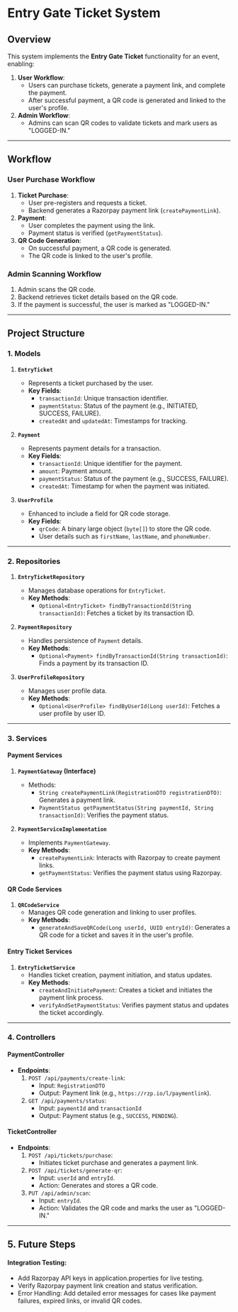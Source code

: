 
# **Entry Gate Ticket System**

## **Overview**

This system implements the **Entry Gate Ticket** functionality for an event, enabling:
1. **User Workflow**:
   - Users can purchase tickets, generate a payment link, and complete the payment.
   - After successful payment, a QR code is generated and linked to the user's profile.
2. **Admin Workflow**:
   - Admins can scan QR codes to validate tickets and mark users as "LOGGED-IN."

---

## **Workflow**

### **User Purchase Workflow**
1. **Ticket Purchase**:
   - User pre-registers and requests a ticket.
   - Backend generates a Razorpay payment link (`createPaymentLink`).
2. **Payment**:
   - User completes the payment using the link.
   - Payment status is verified (`getPaymentStatus`).
3. **QR Code Generation**:
   - On successful payment, a QR code is generated.
   - The QR code is linked to the user's profile.

### **Admin Scanning Workflow**
1. Admin scans the QR code.
2. Backend retrieves ticket details based on the QR code.
3. If the payment is successful, the user is marked as "LOGGED-IN."

---

## **Project Structure**

### **1. Models**

1. **`EntryTicket`**
   - Represents a ticket purchased by the user.
   - **Key Fields**:
     - `transactionId`: Unique transaction identifier.
     - `paymentStatus`: Status of the payment (e.g., INITIATED, SUCCESS, FAILURE).
     - `createdAt` and `updatedAt`: Timestamps for tracking.

2. **`Payment`**
   - Represents payment details for a transaction.
   - **Key Fields**:
     - `transactionId`: Unique identifier for the payment.
     - `amount`: Payment amount.
     - `paymentStatus`: Status of the payment (e.g., SUCCESS, FAILURE).
     - `createdAt`: Timestamp for when the payment was initiated.

3. **`UserProfile`**
   - Enhanced to include a field for QR code storage.
   - **Key Fields**:
     - `qrCode`: A binary large object (`byte[]`) to store the QR code.
     - User details such as `firstName`, `lastName`, and `phoneNumber`.

---

### **2. Repositories**

1. **`EntryTicketRepository`**
   - Manages database operations for `EntryTicket`.
   - **Key Methods**:
     - `Optional<EntryTicket> findByTransactionId(String transactionId)`: Fetches a ticket by its transaction ID.

2. **`PaymentRepository`**
   - Handles persistence of `Payment` details.
   - **Key Methods**:
     - `Optional<Payment> findByTransactionId(String transactionId)`: Finds a payment by its transaction ID.

3. **`UserProfileRepository`**
   - Manages user profile data.
   - **Key Methods**:
     - `Optional<UserProfile> findByUserId(Long userId)`: Fetches a user profile by user ID.

---

### **3. Services**

#### **Payment Services**
1. **`PaymentGateway` (Interface)**
   - Methods:
     - `String createPaymentLink(RegistrationDTO registrationDTO)`: Generates a payment link.
     - `PaymentStatus getPaymentStatus(String paymentId, String transactionId)`: Verifies the payment status.

2. **`PaymentServiceImplementation`**
   - Implements `PaymentGateway`.
   - **Key Methods**:
     - `createPaymentLink`: Interacts with Razorpay to create payment links.
     - `getPaymentStatus`: Verifies the payment status using Razorpay.

#### **QR Code Services**
1. **`QRCodeService`**
   - Manages QR code generation and linking to user profiles.
   - **Key Methods**:
     - `generateAndSaveQRCode(Long userId, UUID entryId)`: Generates a QR code for a ticket and saves it in the user's profile.

#### **Entry Ticket Services**
1. **`EntryTicketService`**
   - Handles ticket creation, payment initiation, and status updates.
   - **Key Methods**:
     - `createAndInitiatePayment`: Creates a ticket and initiates the payment link process.
     - `verifyAndSetPaymentStatus`: Verifies payment status and updates the ticket accordingly.

---

### **4. Controllers**

#### **PaymentController**
- **Endpoints**:
  1. `POST /api/payments/create-link`:
     - Input: `RegistrationDTO`
     - Output: Payment link (e.g., `https://rzp.io/l/paymentlink`).
  2. `GET /api/payments/status`:
     - Input: `paymentId` and `transactionId`
     - Output: Payment status (e.g., `SUCCESS`, `PENDING`).

#### **TicketController**
- **Endpoints**:
  1. `POST /api/tickets/purchase`:
     - Initiates ticket purchase and generates a payment link.
  2. `POST /api/tickets/generate-qr`:
     - Input: `userId` and `entryId`.
     - Action: Generates and stores a QR code.
  3. `PUT /api/admin/scan`:
     - Input: `entryId`.
     - Action: Validates the QR code and marks the user as "LOGGED-IN."

---

## **5. Future Steps**
#### **Integration Testing:**

- Add Razorpay API keys in application.properties for live testing.
- Verify Razorpay payment link creation and status verification.
- Error Handling:
  Add detailed error messages for cases like payment failures, expired links, or invalid QR codes.
